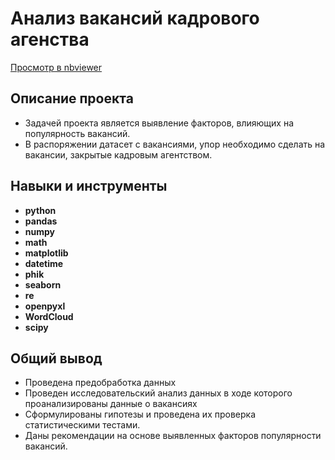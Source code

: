 # Анализ вакансий кадрового агенства
[Просмотр в nbviewer](https://nbviewer.org/github/franktoblack/hr_agency_analysis/blob/main/hr_agency_project.ipynb)

## Описание проекта

- Задачей проекта является выявление факторов, влияющих на популярность вакансий. 
- В распоряжении датасет с вакансиями, упор необходимо сделать на вакансии, закрытые кадровым агентством.

## Навыки и инструменты

- **python**
- **pandas**
- **numpy**
- **math**
- **matplotlib**
- **datetime**
- **phik**
- **seaborn**
- **re**
- **openpyxl**
- **WordCloud**
- **scipy**

## 

## Общий вывод

- Проведена предобработка данных
- Проведен исследовательский анализ данных в ходе которого проанализированы данные о вакансиях
- Сформулированы гипотезы и проведена их проверка статистическими тестами.
- Даны рекомендации на основе выявленных факторов популярности вакансий.
